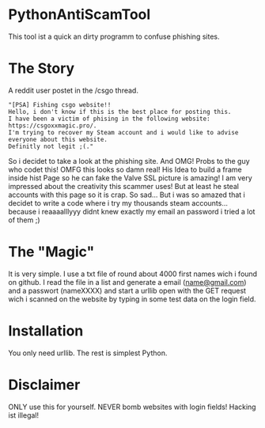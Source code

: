 # PythonAntiScamTool
This tool ist a quick an dirty programm to confuse phishing sites. 

# The Story
A reddit user postet in the /csgo thread. 
```
"[PSA] Fishing csgo website!!
Hello, i don't know if this is the best place for posting this. 
I have been a victim of phising in the following website: https://csgoxxmagic.pro/. 
I'm trying to recover my Steam account and i would like to advise everyone about this website. 
Definitly not legit ;(."
```
So i decidet to take a look at the phishing site.
And OMG! Probs to the guy who codet this! OMFG this looks so damn real! His Idea to build a frame inside hist Page so he can fake the Valve SSL picture is amazing! I am very impressed about the creativity this scammer uses!
But at least he steal accounts with this page so it is crap. So sad...
But i was so amazed that i decidet to write a code where i try my thousands steam accounts... because i reaaaalllyyy didnt knew exactly my email an password i tried a lot of them ;)

# The "Magic"
It is very simple. I use a txt file of round about 4000 first names wich i found on github. I read the file in a list and generate a email (name@gmail.com) and a passwort (nameXXXX) and start a urllib open with the GET request wich i scanned on the website by typing in some test data on the login field.

# Installation
You only need urllib. The rest is simplest Python.

# Disclaimer
ONLY use this for yourself. NEVER bomb websites with login fields! Hacking ist illegal!

